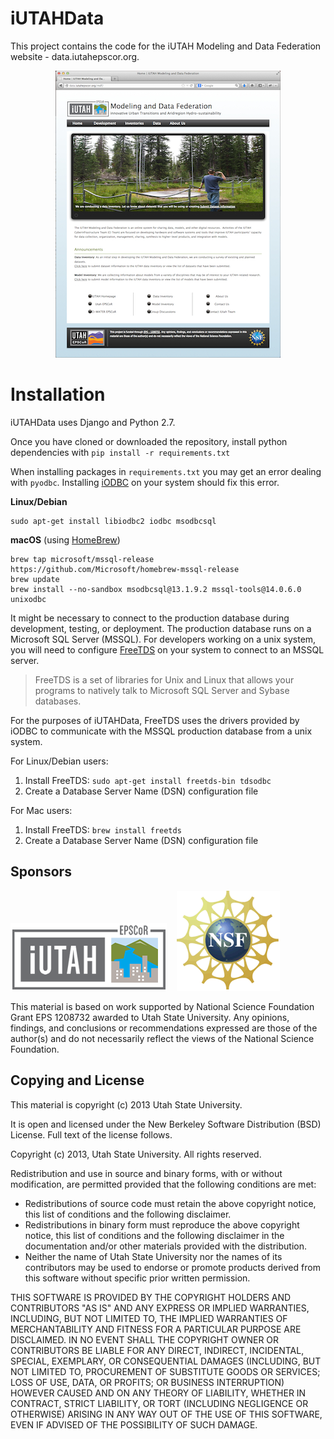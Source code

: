 iUTAHData
=========

This project contains the code for the iUTAH Modeling and Data Federation website - data.iutahepscor.org.

<p align="center"><img src="https://github.com/UCHIC/iUTAHData/raw/master/doc/images/data.jpg"></p>

Installation
============
iUTAHData uses Django and Python 2.7.

Once you have cloned or downloaded the repository, install python dependencies with `pip install -r requirements.txt`

When installing packages in `requirements.txt` you may get an error dealing with `pyodbc`.
Installing [iODBC](http://www.iodbc.org/) on your system should fix this error.

**Linux/Debian**

```
sudo apt-get install libiodbc2 iodbc msodbcsql
```

**macOS** (using [HomeBrew](https://brew.sh/))

```
brew tap microsoft/mssql-release https://github.com/Microsoft/homebrew-mssql-release
brew update
brew install --no-sandbox msodbcsql@13.1.9.2 mssql-tools@14.0.6.0 unixodbc
```

It might be necessary to connect to the production database during
development, testing, or deployment. The production database runs on a
Microsoft SQL Server (MSSQL).
For developers working on a unix system, you will need to configure
[FreeTDS](http://www.freetds.org/faq.html#What.is.FreeTDS) on your system
to connect to an MSSQL server.

> FreeTDS is a set of libraries for Unix and Linux that allows your programs to natively talk to Microsoft SQL Server and Sybase databases.

For the purposes of iUTAHData, FreeTDS uses the drivers provided by
iODBC to communicate with the MSSQL production database from a unix system.

For Linux/Debian users:

1. Install FreeTDS: `sudo apt-get install freetds-bin tdsodbc`
2. Create a Database Server Name (DSN) configuration file

For Mac users:

1. Install FreeTDS: `brew install freetds`
2. Create a Database Server Name (DSN) configuration file

Sponsors
---------

![iUTAH](/doc/images/iutah_eu_horz_sm.png)    ![NSF](/doc/images/nsf.gif)

This material is based on work supported by National Science Foundation Grant EPS 1208732 awarded to Utah State University.  Any opinions, findings, and conclusions or recommendations expressed are those of the author(s) and do not necessarily reflect the views of the National Science Foundation.

Copying and License
----------------------------

This material is copyright (c) 2013 Utah State University.

It is open and licensed under the New Berkeley Software Distribution (BSD) License.  Full text of the license follows.

Copyright (c) 2013, Utah State University. All rights reserved.

Redistribution and use in source and binary forms, with or without modification, are permitted provided that the following conditions are met:

*  Redistributions of source code must retain the above copyright notice, this list of conditions and the following disclaimer.
*  Redistributions in binary form must reproduce the above copyright notice, this list of conditions and the following disclaimer in the documentation and/or other materials provided with the distribution.
*  Neither the name of Utah State University nor the names of its contributors may be used to endorse or promote products derived from this software without specific prior written permission.

THIS SOFTWARE IS PROVIDED BY THE COPYRIGHT HOLDERS AND CONTRIBUTORS "AS IS" AND ANY EXPRESS OR IMPLIED WARRANTIES, INCLUDING, BUT NOT LIMITED TO, THE IMPLIED WARRANTIES OF MERCHANTABILITY AND FITNESS FOR A PARTICULAR PURPOSE ARE DISCLAIMED. IN NO EVENT SHALL THE COPYRIGHT OWNER OR CONTRIBUTORS BE LIABLE FOR ANY DIRECT, INDIRECT, INCIDENTAL, SPECIAL, EXEMPLARY, OR CONSEQUENTIAL DAMAGES (INCLUDING, BUT NOT LIMITED TO, PROCUREMENT OF SUBSTITUTE GOODS OR SERVICES; LOSS OF USE, DATA, OR PROFITS; OR BUSINESS INTERRUPTION) HOWEVER CAUSED AND ON ANY THEORY OF LIABILITY, WHETHER IN CONTRACT, STRICT LIABILITY, OR TORT (INCLUDING NEGLIGENCE OR OTHERWISE) ARISING IN ANY WAY OUT OF THE USE OF THIS SOFTWARE, EVEN IF ADVISED OF THE POSSIBILITY OF SUCH DAMAGE. 



